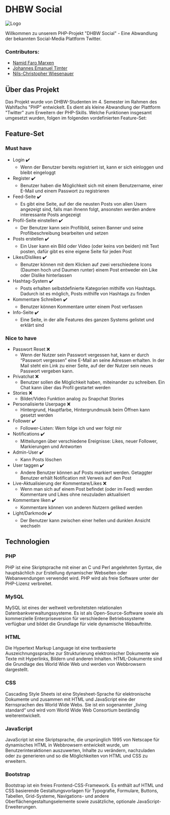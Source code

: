 # DHBW Social

![Logo]()

Willkommen zu unserem PHP-Projekt "DHBW Social" - Eine Abwandlung der bekannten Social-Media Plattform Twitter.

### Contributors:
- [Namid Faro Marxen](https://github.com/NamidM)
- [Johannes Emanuel Timter](https://github.com/UdolfSeelenfrost)
- [Nils-Christopher Wiesenauer](https://github.com/NurNils)

## Über das Projekt

Das Projekt wurde von DHBW-Studenten im 4. Semester im Rahmen des Wahlfachs "PHP" entwickelt.
Es dient als kleine Abwandlung der Plattform "Twitter" zum Erweitern der PHP-Skills. 
Welche Funktionen insgesamt umgesetzt wurden, folgen im folgenden vordefinierten Feature-Set:

## Feature-Set

### Must have
- Login ✔️
  - Wenn der Benutzer bereits registriert ist, kann er sich einloggen und bleibt eingeloggt
- Register ✔️</br>
  - Benutzer haben die Möglichkeit sich mit einem Benutzername, einer E-Mail und einem Passwort zu registrieren
- Feed-Seite ✔️</br>
  - Es gibt eine Seite, auf der die neusten Posts von allen Usern angezeigt sind, falls man ihnenn folgt, ansonsten werden andere interessante Posts angezeigt
- Profil-Seite einstellen ✔️</br>
  - Der Benutzer kann sein Profilbild, seinen Banner und seine Profilbeschreibung bearbeiten und setzen
- Posts erstellen ✔️</br>
  - Ein User kann ein Bild oder Video (oder keins von beiden) mit Text posten, dafür gibt es eine eigene Seite für jeden Post
- Likes/Dislikes ✔️</br>
  - Benutzer können mit dem Klicken auf zwei verschiedene Icons (Daumen hoch und Daumen runter) einem Post entweder ein Like oder Dislike hinterlassen
- Hashtag-System ✔️</br>
  - Posts erhalten selbstdefinierte Kategorien mithilfe von Hashtags. Dadurch ist es möglich, Posts mithilfe von Hashtags zu finden
- Kommentare Schreiben ✔️</br>
  - Benutzer können Kommentare unter einem Post verfassen
- Info-Seite ✔️</br>
  - Eine Seite, in der alle Features des ganzen Systems gelistet und erklärt sind

### Nice to have
- Passwort Reset ❌
  - Wenn der Nutzer sein Passwort vergessen hat, kann er durch “Passwort vergessen” eine E-Mail an seine Adressen erhalten. In der Mail steht ein Link zu einer Seite, auf der der Nutzer sein neues Passwort vergeben kann.
- Privatchat ❌
  - Benutzer sollen die Möglichkeit haben, miteinander zu schreiben. Ein Chat kann über das Profil gestartet werden
- Stories ❌
   - Bilder/Video Funktion analog zu Snapchat Stories
- Personalisierte Userpage ❌
   - Hintergrund, Hauptfarbe, Hintergrundmusik beim Öffnen kann gesetzt werden
- Follower ✔️
   - Follower-Listen: Wem folge ich und wer folgt mir
- Notifications ✔️
   - Mitteilungen über verschiedene Ereignisse: Likes, neuer Follower, Markierungen und Antworten
- Admin-User ✔️
   - Kann Posts löschen
- User taggen ✔️
   - Andere Benutzer können auf Posts markiert werden. Getaggter Benutzer erhält Notification mit Verweis auf den Post
- Live-Aktualisierung der Kommentare/Likes ❌
   - Wenn man sich auf einem Post befindet (oder im Feed) werden Kommentare und Likes ohne neuzuladen aktualisiert
- Kommentare liken ✔️</br>
   - Kommentare können von anderen Nutzern geliked werden
- Light/Darkmode ✔️</br>
   - Der Benutzer kann zwischen einer hellen und dunklen Ansicht wechseln
        
## Technologien

### PHP

PHP ist eine Skriptsprache mit einer an C und Perl angelehnten Syntax, die hauptsächlich zur Erstellung dynamischer Webseiten oder Webanwendungen verwendet wird. PHP wird als freie Software unter der PHP-Lizenz verbreitet.

### MySQL

MySQL ist eines der weltweit verbreitetsten relationalen Datenbankverwaltungssysteme. Es ist als Open-Source-Software sowie als kommerzielle Enterpriseversion für verschiedene Betriebssysteme verfügbar und bildet die Grundlage für viele dynamische Webauftritte.

### HTML
 
Die Hypertext Markup Language ist eine textbasierte Auszeichnungssprache zur Strukturierung elektronischer Dokumente wie Texte mit Hyperlinks, Bildern und anderen Inhalten. HTML-Dokumente sind die Grundlage des World Wide Web und werden von Webbrowsern dargestellt.

### CSS

Cascading Style Sheets ist eine Stylesheet-Sprache für elektronische Dokumente und zusammen mit HTML und JavaScript eine der Kernsprachen des World Wide Webs. Sie ist ein sogenannter „living standard“ und wird vom World Wide Web Consortium beständig weiterentwickelt.

### JavaScript

JavaScript ist eine Skriptsprache, die ursprünglich 1995 von Netscape für dynamisches HTML in Webbrowsern entwickelt wurde, um Benutzerinteraktionen auszuwerten, Inhalte zu verändern, nachzuladen oder zu generieren und so die Möglichkeiten von HTML und CSS zu erweitern.

### Bootstrap

Bootstrap ist ein freies Frontend-CSS-Framework. Es enthält auf HTML und CSS basierende Gestaltungsvorlagen für Typografie, Formulare, Buttons, Tabellen, Grid-Systeme, Navigations- und andere Oberflächengestaltungselemente sowie zusätzliche, optionale JavaScript-Erweiterungen.